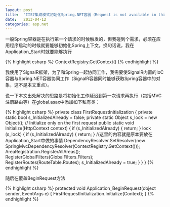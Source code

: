 ```yaml
---
layout: post
title:  "IIS7集成模式初始化Spring.NET容器（Request is not available in this context exception in Application_Start问题）"
date:   2013-04-12
categories: asp.net
---
```


一般Spring容器是在执行第一个请求的时候触发的，但我碰到个需求，必须在应用程序启动的时候就要能够初始化Spring上下文。换句话说，我在Application_Start时就要能够执行

{% highlight csharp %}
ContextRegistry.GetContext()
{% endhighlight %}

我使用了SignalR框架，为了和Spring一起协同工作，我需要使SignalR内置的IoC容器与Spring.NET容器协同工作（SignalR容器同时能够获取Spring容器中的对象，这不是本文重点）。

说一下本文出处解决的思路是将初始化工作延迟到第一次请求再执行（包括MVC注册路由等）在global.asax中添加如下私有类：

{% highlight csharp %}
private class FirstRequestInitialization
{
    private static bool s_InitializedAlready = false;
    private static Object s_lock = new Object();
    // Initialize only on the first request
    public static void Initialize(HttpContext context)
    {
        if (s_InitializedAlready)
        {
            return;
        }
        lock (s_lock)
        {
            if (s_InitializedAlready)
            {
                return;
            }
//这里的内容就是原本要放在Application_Start中做的事情
            DependencyResolver.SetResolver(new SpringMvcDependencyResolver(ContextRegistry.GetContext()));
            AreaRegistration.RegisterAllAreas();
            RegisterGlobalFilters(GlobalFilters.Filters);
            RegisterRoutes(RouteTable.Routes);
            s_InitializedAlready = true;
        }
    }
}
{% endhighlight %}

随后在覆盖BeginRequest方法

{% highlight csharp %}
protected void Application_BeginRequest(object sender, EventArgs e)
{
    FirstRequestInitialization.Initialize(Context);
}
{% endhighlight %}